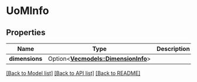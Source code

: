 # UoMInfo

## Properties

Name | Type | Description | Notes
------------ | ------------- | ------------- | -------------
**dimensions** | Option<[**Vec<models::DimensionInfo>**](DimensionInfo.md)> |  | [optional]

[[Back to Model list]](../README.md#documentation-for-models) [[Back to API list]](../README.md#documentation-for-api-endpoints) [[Back to README]](../README.md)



